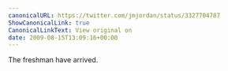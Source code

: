 ```yaml
---
canonicalURL: https://twitter.com/jmjordan/status/3327704787
ShowCanonicalLink: true
CanonicalLinkText: View original on
date: 2009-08-15T13:09:16+00:00
---
```

The freshman have arrived.